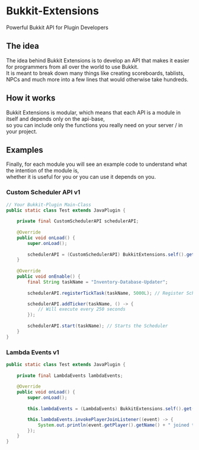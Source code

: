 # Bukkit-Extensions
Powerful Bukkit API for Plugin Developers

## The idea
The idea behind Bukkit Extensions is to develop an API that makes it easier for programmers from all over the world to use Bukkit. <br>
It is meant to break down many things like creating scoreboards, tablists, NPCs and much more into a few lines that would otherwise take hundreds. <br>

## How it works
Bukkit Extensions is modular, which means that each API is a module in itself and depends only on the api-base, <br>
so you can include only the functions you really need on your server / in your project.

## Examples

Finally, for each module you will see an example code to understand what the intention of the module is, <br>
whether it is useful for you or you can use it depends on you.

### Custom Scheduler API v1

```java
// Your Bukkit-Plugin Main-Class
public static class Test extends JavaPlugin {
    
    private final CustomSchedulerAPI schedulerAPI;
    
    @Override
    public void onLoad() {
        super.onLoad();
        
        schedulerAPI = (CustomSchedulerAPI) BukkitExtensions.self().get(CustomSchedulerAPI.class);
    }
    
    @Override
    public void onEnable() {
        final String taskName = "Inventory-Database-Updater";
        
        schedulerAPI.registerTickTask(taskName, 5000L); // Register Scheduler with Name and Delay

        schedulerAPI.addTicker(taskName, () -> {
            // Will execute every 250 seconds
        });
        
        schedulerAPI.start(taskName); // Starts the Scheduler
    }
}
```

### Lambda Events v1

```java
public static class Test extends JavaPlugin {
    
    private final LambdaEvents lambdaEvents;
    
    @Override
    public void onLoad() {
        super.onLoad();
        
        this.lambdaEvents = (LambdaEvents) BukkitExtensions.self().get(LambdaEvents.class);

        this.lambdaEvents.invokePlayerJoinListener((event) -> {
            System.out.println(event.getPlayer().getName() + " joined the Server");
        });
    }
}
```
